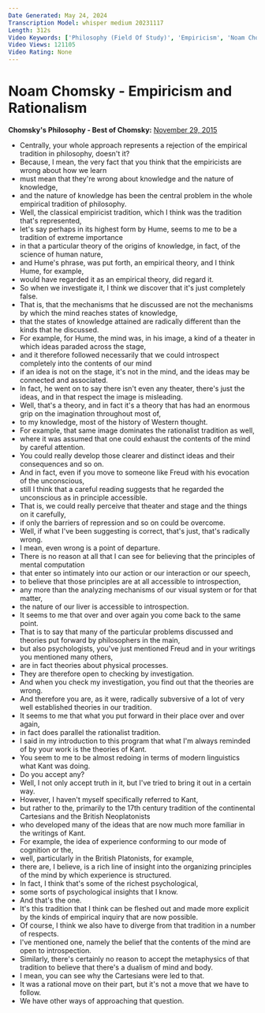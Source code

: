 ```yaml
---
Date Generated: May 24, 2024
Transcription Model: whisper medium 20231117
Length: 312s
Video Keywords: ['Philosophy (Field Of Study)', 'Empiricism', 'Noam Chomsky (Author)', 'Rationalism (Literature Subject)', 'Immanuel Kant (Author)', 'Philosophy Of Mind (Field Of Study)', 'David Hume (Author)', 'Human Nature (Quotation Subject)', 'Epistemology (Field Of Study)', 'René Descartes (Academic)']
Video Views: 121105
Video Rating: None
---
```


# Noam Chomsky - Empiricism and Rationalism
**Chomsky's Philosophy - Best of Chomsky:** [November 29, 2015](https://www.youtube.com/watch?v=pndR7wrF-bo)
*  Centrally, your whole approach represents a rejection of the empirical tradition in philosophy, doesn't it?
*  Because, I mean, the very fact that you think that the empiricists are wrong about how we learn
*  must mean that they're wrong about knowledge and the nature of knowledge,
*  and the nature of knowledge has been the central problem in the whole empirical tradition of philosophy.
*  Well, the classical empiricist tradition, which I think was the tradition that's represented,
*  let's say perhaps in its highest form by Hume, seems to me to be a tradition of extreme importance
*  in that a particular theory of the origins of knowledge, in fact, of the science of human nature,
*  and Hume's phrase, was put forth, an empirical theory, and I think Hume, for example,
*  would have regarded it as an empirical theory, did regard it.
*  So when we investigate it, I think we discover that it's just completely false.
*  That is, that the mechanisms that he discussed are not the mechanisms by which the mind reaches states of knowledge,
*  that the states of knowledge attained are radically different than the kinds that he discussed.
*  For example, for Hume, the mind was, in his image, a kind of a theater in which ideas paraded across the stage,
*  and it therefore followed necessarily that we could introspect completely into the contents of our mind
*  if an idea is not on the stage, it's not in the mind, and the ideas may be connected and associated.
*  In fact, he went on to say there isn't even any theater, there's just the ideas, and in that respect the image is misleading.
*  Well, that's a theory, and in fact it's a theory that has had an enormous grip on the imagination throughout most of,
*  to my knowledge, most of the history of Western thought.
*  For example, that same image dominates the rationalist tradition as well,
*  where it was assumed that one could exhaust the contents of the mind by careful attention.
*  You could really develop those clearer and distinct ideas and their consequences and so on.
*  And in fact, even if you move to someone like Freud with his evocation of the unconscious,
*  still I think that a careful reading suggests that he regarded the unconscious as in principle accessible.
*  That is, we could really perceive that theater and stage and the things on it carefully,
*  if only the barriers of repression and so on could be overcome.
*  Well, if what I've been suggesting is correct, that's just, that's radically wrong.
*  I mean, even wrong is a point of departure.
*  There is no reason at all that I can see for believing that the principles of mental computation
*  that enter so intimately into our action or our interaction or our speech,
*  to believe that those principles are at all accessible to introspection,
*  any more than the analyzing mechanisms of our visual system or for that matter,
*  the nature of our liver is accessible to introspection.
*  It seems to me that over and over again you come back to the same point.
*  That is to say that many of the particular problems discussed and theories put forward by philosophers in the main,
*  but also psychologists, you've just mentioned Freud and in your writings you mentioned many others,
*  are in fact theories about physical processes.
*  They are therefore open to checking by investigation.
*  And when you check my investigation, you find out that the theories are wrong.
*  And therefore you are, as it were, radically subversive of a lot of very well established theories in our tradition.
*  It seems to me that what you put forward in their place over and over again,
*  in fact does parallel the rationalist tradition.
*  I said in my introduction to this program that what I'm always reminded of by your work is the theories of Kant.
*  You seem to me to be almost redoing in terms of modern linguistics what Kant was doing.
*  Do you accept any?
*  Well, I not only accept truth in it, but I've tried to bring it out in a certain way.
*  However, I haven't myself specifically referred to Kant,
*  but rather to the, primarily to the 17th century tradition of the continental Cartesians and the British Neoplatonists
*  who developed many of the ideas that are now much more familiar in the writings of Kant.
*  For example, the idea of experience conforming to our mode of cognition or the,
*  well, particularly in the British Platonists, for example,
*  there are, I believe, is a rich line of insight into the organizing principles of the mind by which experience is structured.
*  In fact, I think that's some of the richest psychological,
*  some sorts of psychological insights that I know.
*  And that's the one.
*  It's this tradition that I think can be fleshed out and made more explicit by the kinds of empirical inquiry that are now possible.
*  Of course, I think we also have to diverge from that tradition in a number of respects.
*  I've mentioned one, namely the belief that the contents of the mind are open to introspection.
*  Similarly, there's certainly no reason to accept the metaphysics of that tradition to believe that there's a dualism of mind and body.
*  I mean, you can see why the Cartesians were led to that.
*  It was a rational move on their part, but it's not a move that we have to follow.
*  We have other ways of approaching that question.
